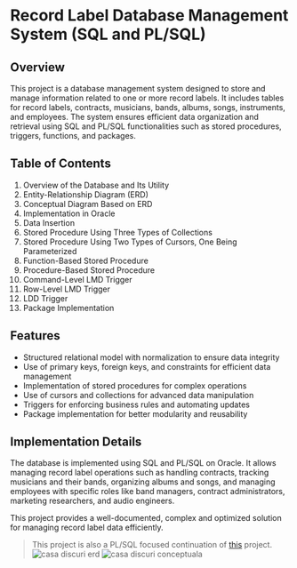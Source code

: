 # Record Label Database Management System (SQL and PL/SQL)  

## Overview  
This project is a database management system designed to store and manage information related to one or more record labels. It includes tables for record labels, contracts, musicians, bands, albums, songs, instruments, and employees. The system ensures efficient data organization and retrieval using SQL and PL/SQL functionalities such as stored procedures, triggers, functions, and packages.  

## Table of Contents  

1. Overview of the Database and Its Utility  
2. Entity-Relationship Diagram (ERD)  
3. Conceptual Diagram Based on ERD  
4. Implementation in Oracle  
5. Data Insertion 
6. Stored Procedure Using Three Types of Collections  
7. Stored Procedure Using Two Types of Cursors, One Being Parameterized  
8. Function-Based Stored Procedure  
9. Procedure-Based Stored Procedure  
10. Command-Level LMD Trigger  
11. Row-Level LMD Trigger  
12. LDD Trigger  
13. Package Implementation  

## Features  
- Structured relational model with normalization to ensure data integrity  
- Use of primary keys, foreign keys, and constraints for efficient data management  
- Implementation of stored procedures for complex operations  
- Use of cursors and collections for advanced data manipulation  
- Triggers for enforcing business rules and automating updates  
- Package implementation for better modularity and reusability  

## Implementation Details  
The database is implemented using SQL and PL/SQL on Oracle. It allows managing record label operations such as handling contracts, tracking musicians and their bands, organizing albums and songs, and managing employees with specific roles like band managers, contract administrators, marketing researchers, and audio engineers.  

This project provides a well-documented, complex and optimized solution for managing record label data efficiently.
> This project is also a PL/SQL focused continuation of [this](https://github.com/imnofuxkingfun/DataBase_RecordLabel) project. 
![casa discuri erd](https://github.com/user-attachments/assets/0251dbd2-c40d-4108-90dc-91e93f38916b)
![casa discuri conceptuala](https://github.com/user-attachments/assets/b504ca5b-39c3-49d3-982f-5e5a0a00040b)
